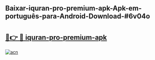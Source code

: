 ## Baixar-iquran-pro-premium-apk-Apk-em-português​-para-Android-Download-#6v04o

# <h2><a href="https://ainizakaria.my?title=iquran-pro-premium-apk&ref=20M">🔗👉 🔴 iquran-pro-premium-apk</a></h2>

[![acn](https://github.com/user-attachments/assets/0f9c940e-d8b0-45ae-aac7-cd30a18b3e1c)](https://ainizakaria.my?title=iquran-pro-premium-apk&ref=20M)

